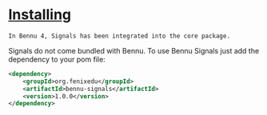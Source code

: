 # [Installing](./installing.md)

```
In Bennu 4, Signals has been integrated into the core package.
```

Signals do not come bundled with Bennu. To use Bennu Signals just add the dependency to your pom file:

```xml
<dependency>
    <groupId>org.fenixedu</groupId>
    <artifactId>bennu-signals</artifactId>
    <version>1.0.0</version>
</dependency>
```